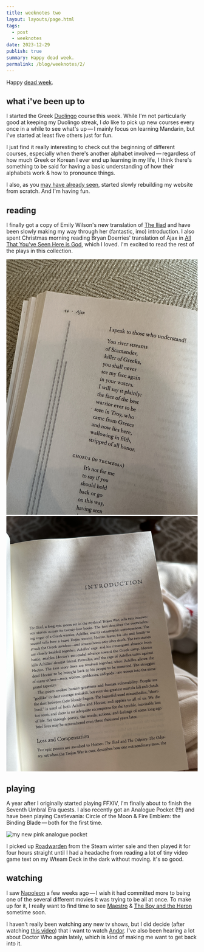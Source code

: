 ```yaml
---
title: weeknotes two
layout: layouts/page.html
tags:
  - post
  - weeknotes
date: 2023-12-29
publish: true
summary: Happy dead week.
permalink: /blog/weeknotes/2/
---
```

Happy [dead week](https://www.theatlantic.com/family/archive/2021/12/christmas-new-years-dead-week-romjul/621098/). 
## what i've been up to
I started the Greek [Duolingo](https://www.duolingo.com/profile/jilliangmeehan) course this week. While I'm not particularly good at keeping my Duolingo streak, I *do* like to pick up new courses every once in a while to see what's up — I mainly focus on learning Mandarin, but I've started at least five others just for fun. 

I just find it really interesting to check out the beginning of different courses, especially when there's another alphabet involved — regardless of how much Greek or Korean I ever end up learning in my life, I think there's something to be said for having a basic understanding of how their alphabets work & how to pronounce things. 

I also, as you [may have already seen](https://jillian.garden/122623), started slowly rebuilding my website from scratch. And I'm having fun.
## reading
I finally got a copy of Emily Wilson's new translation of [The Iliad](https://bookshop.org/p/books/the-iliad-homer/17147944?ean=9781324001805) and have been slowly making my way through her (fantastic, imo) introduction. I also spent Christmas morning reading Bryan Doerries' translation of Ajax in [All That You've Seen Here is God](https://bookshop.org/p/books/all-that-you-ve-seen-here-is-god-new-versions-of-four-greek-tragedies-sophocles-ajax-philoctetes-women-of-trachis-aeschylus-prometheus-bound-sophocles/9802252?ean=9780307949738), which I loved. I'm excited to read the rest of the plays in this collection.

![this is still one of my favorite lines in ajax](./photos/_29-ajax.jpg)
![emily wilson's introduction to the iliad](./photos/_29-iliad.jpg)
## playing
A year after I originally started playing FFXIV, I'm finally about to finish the Seventh Umbral Era quests. I also recently got an Analogue Pocket (!!!) and have been playing Castlevania: Circle of the Moon & Fire Emblem: the Binding Blade — both for the first time.

![my new pink analogue pocket](./photos/_29-pocket.jpg)

I picked up [Roadwarden](https://store.steampowered.com/app/1155970/Roadwarden/) from the Steam winter sale and then played it for four hours straight until I had a headache from reading a lot of tiny video game text on my Wteam Deck in the dark without moving. it's so good.
## watching
I saw [Napoleon](https://www.imdb.com/title/tt13287846/) a few weeks ago — I wish it had committed more to being one of the several different movies it was trying to be all at once. To make up for it, I really want to find time to see [Maestro](https://www.imdb.com/title/tt5535276/) & [The Boy and the Heron](https://www.imdb.com/title/tt6587046/) sometime soon.

I haven't really been watching any new tv shows, but I did decide (after watching [this video](https://www.youtube.com/watch?v=J-piNPoWoYc&pp=ygULZHJldyBnb29kZW4%3D)) that i want to watch [Andor](https://www.imdb.com/title/tt9253284/). I've also been hearing a lot about Doctor Who again lately, which is kind of making me want to get back into it. 